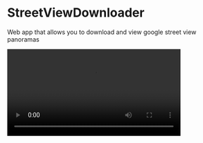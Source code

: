 # StreetViewDownloader

Web app that allows you to download and view google street view panoramas

<video src="https://i.imgur.com/xfgbXR7.mp4" width=400 />

### Reason for creation
According to an [announcement by google](https://blog.google/intl/de-de/produkte/suchen-entdecken/google-street-view-aktualisierung-deutschland/), they will be updating their street view images in Germany in mid July 2023. However, the old images from 2008/2009 will be deleted. I wanted to make it possible to download some panoramas before they are gone forever.

### How to run

#### Run using the terminal

Prequisites: Python 3

1. Clone the repository using `git clone https://github.com/sehrschlechtYT/StreetViewDownloader.git`
2. Go into the directory using `cd StreetViewDownloader`
3. Install the dependencies using `pip install -r requirements.txt`
4. Execute the command `flask run` to start the server

### Libraries
- [Flask](https://flask.palletsprojects.com) for the web server 
- [Streetlevel](https://github.com/sk-zk/streetlevel) for downloading the panoramas